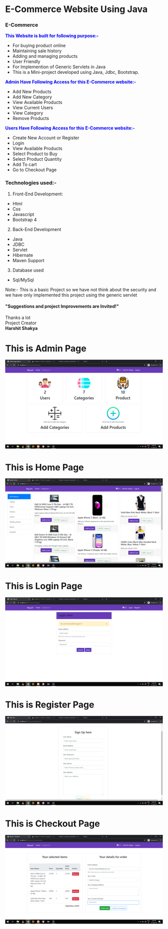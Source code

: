 # E-Commerce Website Using Java

### E-Commerce

<span style="color:blue">**This Website is built for following purpose:-**</span>

- For buying product online
- Maintaining sale history
- Adding and managing products
- User Friendly
- For Implemention of Generic Servlets in Java
- This is a Mini-project developed using Java, Jdbc, Bootstrap.

<span style="color:blue">**Admin Have Following Access for this E-Commerce website:-**</span>

- Add New Products
- Add New Category
- View Available Products
- View Current Users
- View Category
- Remove Products

<span style="color:blue">**Users Have Following Access for this E-Commerce website:-**</span>

- Create New Account or Register
- Login
- View Available Products
- Select Product to Buy
- Select Product Quantity
- Add To cart
- Go to Checkout Page

### Technologies used:-

1. Front-End Development:

- Html
- Css
- Javascript
- Bootstrap 4

2. Back-End Development

- Java
- JDBC
- Servlet
- Hibernate
- Maven Support

3. Database used

- Sql/MySql

Note:- This is a basic Project so we have not think about the security and we have only implemented this project using
the generic servlet

#### "Suggestions and project Improvements are Invited!"

<bold>Thanks a lot</bold><br/>
Project Creator<br/>
<b>Harshit Shakya</b>


<h1>This is Admin Page</h1>
<img src="images/admin page.png">

<h1>This is Home Page</h1>
<img src="images/home page.png">

<h1>This is Login Page</h1>
<img src="images/login page.png">

<h1>This is Register Page</h1>
<img src="images/register page.png">

<h1>This is Checkout Page</h1>
<img src="images/checkout page.png">
